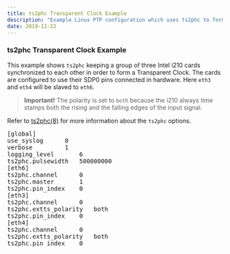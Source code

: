 ```yaml
---
title: ts2phc Transparent Clock Example
description: "Example Linux PTP configuration which uses ts2phc to form a Transparent Clock."
date: 2019-12-22
---
```


### ts2phc Transparent Clock Example

This example shows `ts2phc` keeping a group of three Intel i210 cards synchronized to each other in order to form a Transparent Clock. The cards are configured to use their SDP0 pins connected in hardware.  Here `eth3` and `eth4` will be slaved to `eth6`.

> **Important!**  The polarity is set to `both` because the i210 always time stamps both the rising and the falling edges of the input signal.

Refer to [ts2phc(8)](/documentation/ts2phc/) for more information about the `ts2phc` options.

<pre>
[global]
use_syslog		0
verbose			1
logging_level		6
ts2phc.pulsewidth	500000000
[eth6]
ts2phc.channel		0
ts2phc.master		1
ts2phc.pin_index	0
[eth3]
ts2phc.channel		0
ts2phc.extts_polarity	both
ts2phc.pin_index	0
[eth4]
ts2phc.channel		0
ts2phc.extts_polarity	both
ts2phc.pin_index	0
</pre>